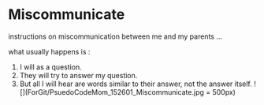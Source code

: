 # Miscommunicate
instructions on miscommunication between me and my parents 
...

what usually happens is :

1. I will as a question.
2. They will try to answer my question.
3. But all I will hear are words similar to their answer, not the answer itself.
![](ForGit/PsuedoCodeMom_152601_Miscommunicate.jpg = 500px)
